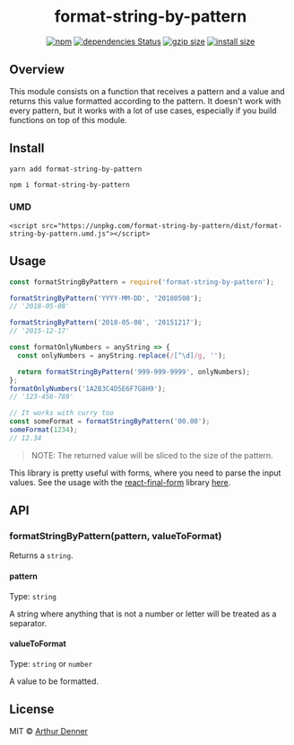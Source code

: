 <h1 align="center">
  format-string-by-pattern
</h1>

<p align="center">
<a href="https://www.npmjs.org/package/format-string-by-pattern"><img src="https://img.shields.io/npm/v/format-string-by-pattern.svg?style=flat" alt="npm"></a>
<a href="https://david-dm.org/arthurdenner/format-string-by-pattern"><img src="https://david-dm.org/arthurdenner/format-string-by-pattern/status.svg" alt="dependencies Status"></a>
<a href="https://unpkg.com/format-string-by-pattern/dist/format-string-by-pattern.umd.js"><img src="http://img.badgesize.io/https://unpkg.com/format-string-by-pattern/dist/format-string-by-pattern.umd.js?compression=gzip" alt="gzip size"></a>
<a href="https://packagephobia.now.sh/result?p=format-string-by-pattern"><img src="https://packagephobia.now.sh/badge?p=format-string-by-pattern" alt="install size"></a>
</p>

## Overview

This module consists on a function that receives a pattern and a value and returns this value formatted according to the pattern. It doesn't work with every pattern, but it works with a lot of use cases, especially if you build functions on top of this module.

## Install

```
yarn add format-string-by-pattern
```

```
npm i format-string-by-pattern
```

### UMD

```
<script src="https://unpkg.com/format-string-by-pattern/dist/format-string-by-pattern.umd.js"></script>
```

## Usage

```js
const formatStringByPattern = require('format-string-by-pattern');

formatStringByPattern('YYYY-MM-DD', '20180508');
// '2018-05-08'

formatStringByPattern('2018-05-08', '20151217');
// '2015-12-17'

const formatOnlyNumbers = anyString => {
  const onlyNumbers = anyString.replace(/[^\d]/g, '');

  return formatStringByPattern('999-999-9999', onlyNumbers);
};
formatOnlyNumbers('1A2B3C4D5E6F7G8H9');
// '123-456-789'

// It works with curry too
const someFormat = formatStringByPattern('00.00');
someFormat(1234);
// 12.34
```

> NOTE: The returned value will be sliced to the size of the pattern.

This library is pretty useful with forms, where you need to parse the input values.
See the usage with the [react-final-form](https://github.com/final-form/react-final-form) library [here](https://codesandbox.io/s/no20p7z3l).

## API

### formatStringByPattern(pattern, valueToFormat)

Returns a `string`.

#### pattern

Type: `string`

A string where anything that is not a number or letter will be treated as a separator.

#### valueToFormat

Type: `string` or `number`

A value to be formatted.

## License

MIT © [Arthur Denner](https://github.com/arthurdenner/)
